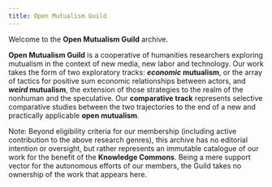 ```yaml
---
title: Open Mutualism Guild
---
```

Welcome to the **Open Mutualism Guild** archive. 

**Open Mutualism Guild** is a cooperative of humanities researchers exploring mutualism in the context of new media, new labor and technology. Our work takes the form of two exploratory tracks: ***economic* mutualism**, or the array of tactics for positive sum economic relationships between actors, and ***weird* mutualism**, the extension of those strategies to the realm of the nonhuman and the speculative. Our **comparative track** represents selective comparative studies between the two trajectories to the end of a new and practically applicable **open mutualism**.

Note: Beyond eligibility criteria for our membership (including active contribution to the above research genres), this archive has no editorial intention or oversight, but rather represents an immutable catalogue of our work for the benefit of the **Knowledge Commons**. Being a mere support vector for the autonomous efforts of our members, the Guild takes no ownership of the work that appears here.
